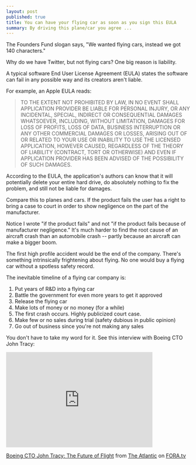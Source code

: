 ```yaml
---
layout: post
published: true
title: You can have your flying car as soon as you sign this EULA
summary: By driving this plane/car you agree ...
---
```


The Founders Fund slogan says, "We wanted flying cars, instead we got 140
characters."

Why do we have Twitter, but not flying cars?  One big reason is liability.

A typical software End User License Agreement (EULA) states the software can
fail in any possible way and its creators aren't liable.

For example, an Apple EULA reads:

>TO THE EXTENT NOT PROHIBITED BY LAW, IN NO EVENT SHALL APPLICATION PROVIDER BE LIABLE FOR PERSONAL INJURY, OR ANY INCIDENTAL, SPECIAL, INDIRECT OR CONSEQUENTIAL DAMAGES WHATSOEVER, INCLUDING, WITHOUT LIMITATION, DAMAGES FOR LOSS OF PROFITS, LOSS OF DATA, BUSINESS INTERRUPTION OR ANY OTHER COMMERCIAL DAMAGES OR LOSSES, ARISING OUT OF OR RELATED TO YOUR USE OR INABILITY TO USE THE LICENSED APPLICATION, HOWEVER CAUSED, REGARDLESS OF THE THEORY OF LIABILITY (CONTRACT, TORT OR OTHERWISE) AND EVEN IF APPLICATION PROVIDER HAS BEEN ADVISED OF THE POSSIBILITY OF SUCH DAMAGES.

According to the EULA, the application's authors can know that it will potentially
delete your entire hard drive, do absolutely nothing to fix the problem, and
still not be liable for damages.

Compare this to planes and cars.  If the product fails the user
has a right to bring a case to court in order to show negligence on the part
of the manufacturer.  

Notice I wrote "if the product fails" and not "if the product fails because
of manufacturer negligence."  It's much harder to find the root cause of an
aircraft crash than an automobile crash -- partly because an aircraft can
make a bigger boom.

The first high profile accident would be the end of the company.  There's
something intrinsically frightening about flying.  No one
would buy a flying car without a spotless safety record.

The inevitable timeline of a flying car company is:
1. Put years of R&D into a flying car
2. Battle the government for even more years to get it approved
3. Release the flying car 
4. Make lots of money or no money (for a while)
5. The first crash occurs.  Highly publicized court case.
6. Make few or no sales during trial (safety dubious in public opinion) 
7. Go out of business since you're not making any sales

You don't have to take my word for it.  See this interview with Boeing CTO John Tracy:

<iframe src="http://fora.tv/embed?id=16773&amp;type=c" width="400" height="260" frameborder="0" scrolling="no"></iframe><p><a href="http://fora.tv/v/c16773">Boeing CTO John Tracy: The Future of Flight</a> from <a href="http://fora.tv/partner/Atlantic">The Atlantic</a> on <a href="http://fora.tv">FORA.tv</a>
